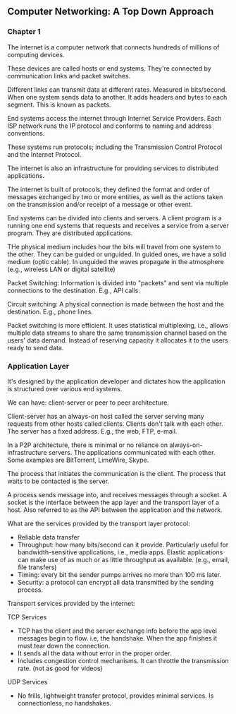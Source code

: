 
## Computer Networking: A Top Down Approach

### Chapter 1

The internet is a computer network that connects hundreds of millions of computing devices.

These devices are called hosts or end systems. They're connected by communication links and packet switches.

Different links can transmit data at different rates. Measured in bits/second. When one system sends data to another. It adds headers and bytes to each segment. This is known as packets.

End systems access the internet through Internet Service Providers. Each ISP network runs the IP protocol and conforms to naming and address conventions.

These systems run protocols; including the Transmission Control Protocol and the Internet Protocol.

The internet is also an infrastructure for providing services to distributed applications.

The internet is built of protocols, they defined the format and order of messages exchanged by two or more entities, as well as the actions taken on the transmission and/or receipt of a message or other event.

End systems can be divided into clients and servers. A client program is a running one end systems that requests and receives a service from a server program. They are distributed applications.

THe physical medium includes how the bits will travel from one system to the other. They can be guided or unguided. In guided ones, we have a solid medium (optic cable). In unguided the waves propagate in the atmosphere (e.g., wireless LAN or digital satellite)

Packet Switching: Information is divided into "packets" and sent via multiple connections to the destination. E.g., API calls.

Circuit switching: A physical connection is made between the host and the destination. E.g., phone lines.

Packet switching is more efficient. It uses statistical multiplexing, i.e., allows multiple data streams to share the same transmission channel based on the users' data demand. Instead of reserving capacity it allocates it to the users ready to send data.

### Application Layer

It's designed by the application developer and dictates how the application is structured over various end systems.

We can have: client-server or peer to peer architecture. 

Client-server has an always-on host called the server serving many requests from other hosts called clients. Clients don't talk with each other. The server has a fixed address. E.g., the web, FTP, e-mail.

In a P2P architecture, there is minimal or no reliance on always-on-infrastructure servers. The applications communicated with each other. Some examples are BitTorrent, LimeWire, Skype.

The process that initiates the communication is the client. The process that waits to be contacted is the server.

A process sends message into, and receives messages through a socket. A socket is the interface between the app layer and the transport layer of a host. Also referred to as the API between the application and the network.

What are the services provided by the transport layer protocol:
- Reliable data transfer
- Throughput: how many bits/second can it provide. Particularly useful for bandwidth-sensitive applications, i.e., media apps. Elastic applications can make use of as much or as little throughput as available. (e.g., email, file transfers)
- Timing: every bit the sender pumps arrives no more than 100 ms later.
- Security: a protocol can encrypt all data transmitted by the sending process. 

Transport services provided by the internet:

TCP Services
- TCP has the client and the server exchange info before the app level messages begin to flow. i.e, the handshake. When the app finishes it must tear down the connection.
- It sends all the data without error in the proper order.
- Includes congestion control mechanisms. It can throttle the transmission rate. (not as good for videos)

UDP Services
- No frills, lightweight transfer protocol, provides minimal services. Is connectionless, no handshakes.
